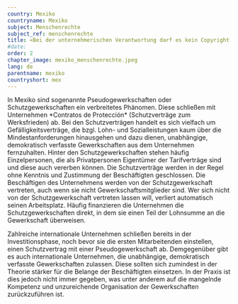 ```yaml
---
country: Mexiko
countryname: Mexiko
subject: Menschenrechte
subject_ref: menschenrechte
title: «Bei der unternehmerischen Verantwortung darf es kein Copyright geben»
#date:
order: 2
chapter_image: mexiko_menschenrechte.jpeg
lang: de
parentname: mexiko
countryshort: mex
---
```

<div class="content" markdown="1">
In Mexiko sind sogenannte Pseudogewerkschaften oder Schutzgewerkschaften ein verbreitetes Phänomen. Diese schließen mit Unternehmen *Contratos de Protección* (Schutzverträge zum Werksfrieden) ab. Bei den Schutzverträgen handelt es sich vielfach um Gefälligkeitsverträge, die bzgl. Lohn- und Sozialleistungen kaum über die Mindestanforderungen hinausgehen und dazu dienen, unabhängige, demokratisch verfasste Gewerkschaften aus dem Unternehmen fernzuhalten. Hinter den Schutzgewerkschaften stehen häufig Einzelpersonen, die als Privatpersonen Eigentümer der Tarifverträge sind und diese auch vererben können. Die Schutzverträge werden in der Regel ohne Kenntnis und Zustimmung der Beschäftigten geschlossen. Die Beschäftigen des Unternehmens werden von der Schutzgewerkschaft vertreten, auch wenn sie nicht Gewerkschaftsmitglieder sind. Wer sich nicht von der Schutzgewerkschaft vertreten lassen will, verliert automatisch seinen Arbeitsplatz. Häufig finanzieren die Unternehmen die Schutzgewerkschaften direkt, in dem sie einen Teil der Lohnsumme an die Gewerkschaft überweisen.

Zahlreiche internationale Unternehmen schließen bereits in der Investitionsphase, noch bevor sie die ersten Mitarbeitenden einstellen, einen Schutzvertrag mit einer Pseudogewerkschaft ab. Demgegenüber gibt es auch internationale Unternehmen, die unabhängige, demokratisch verfasste Gewerkschaften zulassen. Diese sollten sich zumindest in der Theorie stärker für die Belange der Beschäftigten einsetzen. In der Praxis ist dies jedoch nicht immer gegeben, was unter anderem auf die mangelnde Kompetenz und unzureichende Organisation der Gewerkschaften zurückzuführen ist.
</div>
